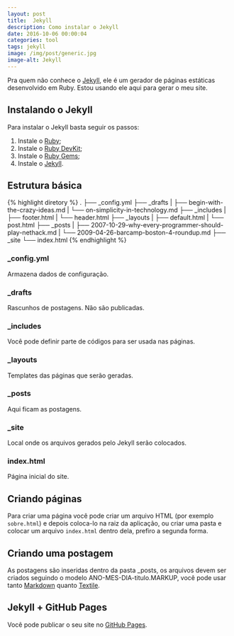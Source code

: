 ```yaml
---
layout: post
title:  Jekyll
description: Como instalar o Jekyll
date: 2016-10-06 00:00:04
categories: tool
tags: jekyll
image: /img/post/generic.jpg
image-alt: Jekyll
---
```

Pra quem não conhece o [Jekyll](http://jekyllrb.com/), ele é um gerador de páginas estáticas desenvolvido em Ruby. Estou usando ele aqui para gerar o meu site.



Instalando o Jekyll
---

Para instalar o Jekyll basta seguir os passos:

1. Instale o [Ruby](http://www.ruby-lang.org/en/downloads/);
2. Instale o [Ruby DevKit](http://rubyinstaller.org/add-ons/devkit/);
3. Instale o [Ruby Gems](http://rubygems.org/pages/download);
4. Instale o [Jekyll](http://jekyllrb.com/).



Estrutura básica
---

{% highlight diretory %}
.
├── _config.yml
├── _drafts
|   ├── begin-with-the-crazy-ideas.md
|   └── on-simplicity-in-technology.md
├── _includes
|   ├── footer.html
|   └── header.html
├── _layouts
|   ├── default.html
|   └── post.html
├── _posts
|   ├── 2007-10-29-why-every-programmer-should-play-nethack.md
|   └── 2009-04-26-barcamp-boston-4-roundup.md
├── _site
└── index.html
{% endhighlight %}


### _config.yml

Armazena dados de configuração.


### _drafts

Rascunhos de postagens. Não são publicadas.


### _includes

Você pode definir parte de códigos para ser usada nas páginas.


### _layouts

Templates das páginas que serão geradas.


### _posts

Aqui ficam as postagens.


### _site

Local onde os arquivos gerados pelo Jekyll serão colocados.


### index.html

Página inicial do site.



Criando páginas
---

Para criar uma página você pode criar um arquivo HTML (por exemplo `sobre.html`) e depois coloca-lo na raiz da aplicação, ou criar uma pasta e colocar um arquivo `index.html` dentro dela, prefiro a segunda forma.



Criando uma postagem
---

As postagens são inseridas dentro da pasta _posts, os arquivos devem ser criados seguindo o modelo ANO-MES-DIA-titulo.MARKUP, você pode usar tanto [Markdown](http://daringfireball.net/projects/markdown/) quanto [Textile](http://textile.sitemonks.com/).



Jekyll + GitHub Pages
---

Você pode publicar o seu site no [GitHub Pages](http://pages.github.com/).
